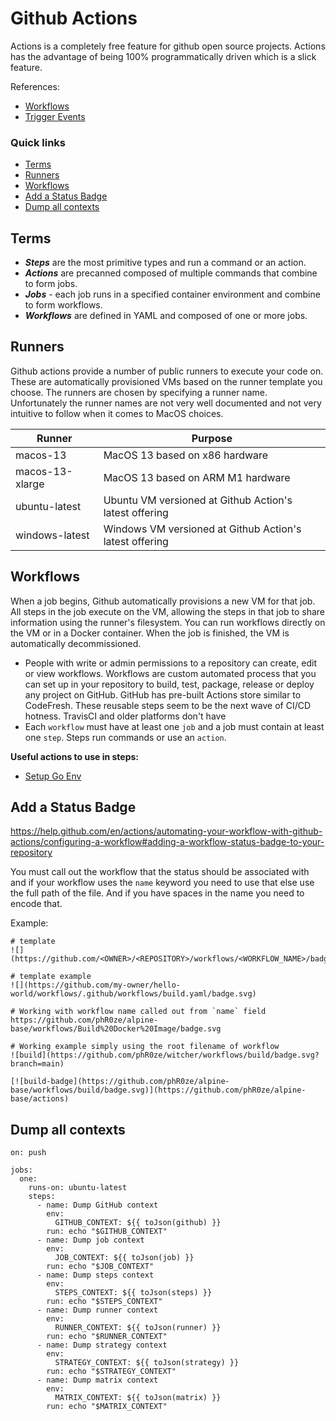 # Github Actions

Actions is a completely free feature for github open source projects. Actions has the advantage of
being 100% programmatically driven which is a slick feature.

References:
* [Workflows](https://help.github.com/en/actions/automating-your-workflow-with-github-actions/workflow-syntax-for-github-actions)
* [Trigger Events](https://help.github.com/en/actions/automating-your-workflow-with-github-actions/events-that-trigger-workflows#webhook-events)

### Quick links
* [Terms](#terms)
* [Runners](#runners)
* [Workflows](#workflows)
* [Add a Status Badge](#add-a-status-badge)
* [Dump all contexts](#dump-all-contexts)

## Terms
* ***Steps*** are the most primitive types and run a command or an action.
* ***Actions*** are precanned composed of multiple commands that combine to form jobs.
* ***Jobs*** - each job runs in a specified container environment and combine to form workflows.
* ***Workflows*** are defined in YAML and composed of one or more jobs.

## Runners
Github actions provide a number of public runners to execute your code on. These are automatically 
provisioned VMs based on the runner template you choose. The runners are chosen by specifying a 
runner name. Unfortunately the runner names are not very well documented and not very intuitive to 
follow when it comes to MacOS choices.

| Runner            | Purpose
| ----------------- | --------------------------------------------------------------------------
| macos-13          | MacOS 13 based on x86 hardware
| macos-13-xlarge   | MacOS 13 based on ARM M1 hardware
| ubuntu-latest     | Ubuntu VM versioned at Github Action's latest offering
| windows-latest    | Windows VM versioned at Github Action's latest offering

## Workflows
When a job begins, Github automatically provisions a new VM for that job. All steps in the job 
execute on the VM, allowing the steps in that job to share information using the runner's filesystem.
You can run workflows directly on the VM or in a Docker container. When the job is finished, the VM 
is automatically decommissioned.

* People with write or admin permissions to a repository can create, edit or view workflows. Workflows
  are custom automated process that you can set up in your repository to build, test, package, release
  or deploy any project on GitHub. GitHub has pre-built Actions store similar to CodeFresh. These
  reusable steps seem to be the next wave of CI/CD hotness. TravisCI and older platforms don't have
* Each `workflow` must have at least one `job` and a job must contain at least one `step`. Steps run
  commands or use an `action`.

**Useful actions to use in steps:**
* [Setup Go Env](https://github.com/marketplace/actions/setup-go-environment)

## Add a Status Badge
https://help.github.com/en/actions/automating-your-workflow-with-github-actions/configuring-a-workflow#adding-a-workflow-status-badge-to-your-repository

You must call out the workflow that the status should be associated with and if your workflow uses
the `name` keyword you need to use that else use the full path of the file. And if you have spaces in
the name you need to encode that.

Example:
```
# template
![](https://github.com/<OWNER>/<REPOSITORY>/workflows/<WORKFLOW_NAME>/badge.svg)

# template example
![](https://github.com/my-owner/hello-world/workflows/.github/workflows/build.yaml/badge.svg)

# Working with workflow name called out from `name` field
https://github.com/phR0ze/alpine-base/workflows/Build%20Docker%20Image/badge.svg

# Working example simply using the root filename of workflow
![build](https://github.com/phR0ze/witcher/workflows/build/badge.svg?branch=main)

[![build-badge](https://github.com/phR0ze/alpine-base/workflows/build/badge.svg)](https://github.com/phR0ze/alpine-base/actions)
```

## Dump all contexts
```
on: push

jobs:
  one:
    runs-on: ubuntu-latest
    steps:
      - name: Dump GitHub context
        env:
          GITHUB_CONTEXT: ${{ toJson(github) }}
        run: echo "$GITHUB_CONTEXT"
      - name: Dump job context
        env:
          JOB_CONTEXT: ${{ toJson(job) }}
        run: echo "$JOB_CONTEXT"
      - name: Dump steps context
        env:
          STEPS_CONTEXT: ${{ toJson(steps) }}
        run: echo "$STEPS_CONTEXT"
      - name: Dump runner context
        env:
          RUNNER_CONTEXT: ${{ toJson(runner) }}
        run: echo "$RUNNER_CONTEXT"
      - name: Dump strategy context
        env:
          STRATEGY_CONTEXT: ${{ toJson(strategy) }}
        run: echo "$STRATEGY_CONTEXT"
      - name: Dump matrix context
        env:
          MATRIX_CONTEXT: ${{ toJson(matrix) }}
        run: echo "$MATRIX_CONTEXT"
```

<!-- 
vim: ts=2:sw=2:sts=2
-->
